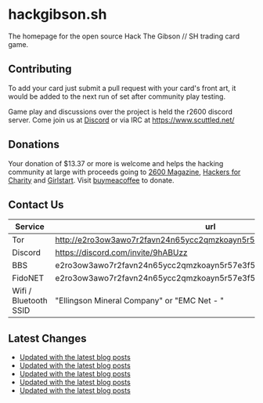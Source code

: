 # hackgibson.sh
The homepage for the open source Hack The Gibson // SH trading card game.


## Contributing

To add your card just submit a pull request with your card's front art, it would be added to the next run of set after community play testing.

Game play and discussions over the project is held the r2600 discord server. Come join us at [Discord](https://discord.com/invite/9hABUzz) or via IRC at https://www.scuttled.net/


## Donations

Your donation of $13.37 or more is welcome and helps the hacking community at large with proceeds going to [2600 Magazine](https://2600.com/), [Hackers for Charity](https://hackersforcharity.org) and [Girlstart](https://girlstart.org).  Visit [buymeacoffee](https://www.buymeacoffee.com/hackgibson.sh) to donate.


## Contact Us

Service | url
-|-
Tor | http://e2ro3ow3awo7r2favn24n65ycc2qmzkoayn5r57e3f56nvjwdcgg32ad.onion
Discord | https://discord.com/invite/9hABUzz
BBS | e2ro3ow3awo7r2favn24n65ycc2qmzkoayn5r57e3f56nvjwdcgg32ad.onion:23
FidoNET | e2ro3ow3awo7r2favn24n65ycc2qmzkoayn5r57e3f56nvjwdcgg32ad.onion:24554
Wifi / Bluetooth SSID | "Ellingson Mineral Company" or "EMC Net - <fidonet address>"

## Latest Changes
<!-- BLOG-POST-LIST:START -->
- [Updated with the latest blog posts](https://github.com/DFW2600/hackgibson.sh/commit/6c1d3511c890e260795d9f7a08f2721afc34548f)
- [Updated with the latest blog posts](https://github.com/DFW2600/hackgibson.sh/commit/b501931005d0cef1755a5815cb390dced143b59f)
- [Updated with the latest blog posts](https://github.com/DFW2600/hackgibson.sh/commit/f81f04e4d4901acd0d596aca8113a978b12f782c)
- [Updated with the latest blog posts](https://github.com/DFW2600/hackgibson.sh/commit/308720bcb19b9b9a3ea7af00c3d508f6c841cdf9)
- [Updated with the latest blog posts](https://github.com/DFW2600/hackgibson.sh/commit/8144f51ed91dfa30ac308be44880d7781853fc8b)
<!-- BLOG-POST-LIST:END -->
